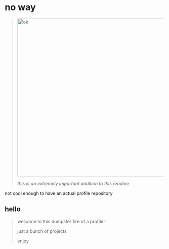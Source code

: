 # no way
> <img width="500" alt="ok" src="https://user-images.githubusercontent.com/50788385/145232870-97535f50-0462-4be7-aff2-012051bf0490.png">
>
> *this is an extremely important addition to this readme*

not cool enough to have an actual profile repository

## hello
> welcome to this dumpster fire of a profile!
> 
> just a bunch of projects
> 
> enjoy
